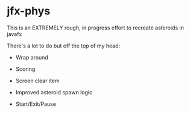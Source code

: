 # jfx-phys

This is an EXTREMELY rough, in progress effort to recreate asteroids in javafx

There's a lot to do but off the top of my head:

* Wrap around

* Scoring

* Screen clear item

* Improved asteroid spawn logic

* Start/Exit/Pause
